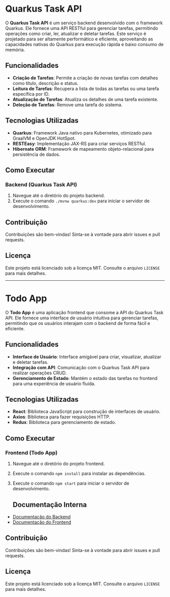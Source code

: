 # Quarkus Task API

O **Quarkus Task API** é um serviço backend desenvolvido com o framework Quarkus. Ele fornece uma API RESTful para gerenciar tarefas, permitindo operações como criar, ler, atualizar e deletar tarefas. Este serviço é projetado para ser altamente performático e eficiente, aproveitando as capacidades nativas do Quarkus para execução rápida e baixo consumo de memória.

## Funcionalidades

- **Criação de Tarefas**: Permite a criação de novas tarefas com detalhes como título, descrição e status.
- **Leitura de Tarefas**: Recupera a lista de todas as tarefas ou uma tarefa específica por ID.
- **Atualização de Tarefas**: Atualiza os detalhes de uma tarefa existente.
- **Deleção de Tarefas**: Remove uma tarefa do sistema.

## Tecnologias Utilizadas

- **Quarkus**: Framework Java nativo para Kubernetes, otimizado para GraalVM e OpenJDK HotSpot.
- **RESTEasy**: Implementação JAX-RS para criar serviços RESTful.
- **Hibernate ORM**: Framework de mapeamento objeto-relacional para persistência de dados.

## Como Executar

### Backend (Quarkus Task API)

1. Navegue até o diretório do projeto backend.
2. Execute o comando `./mvnw quarkus:dev` para iniciar o servidor de desenvolvimento.

## Contribuição

Contribuições são bem-vindas! Sinta-se à vontade para abrir issues e pull requests.

## Licença

Este projeto está licenciado sob a licença MIT. Consulte o arquivo `LICENSE` para mais detalhes.

---

# Todo App

O **Todo App** é uma aplicação frontend que consome a API do Quarkus Task API. Ele fornece uma interface de usuário intuitiva para gerenciar tarefas, permitindo que os usuários interajam com o backend de forma fácil e eficiente.

## Funcionalidades

- **Interface de Usuário**: Interface amigável para criar, visualizar, atualizar e deletar tarefas.
- **Integração com API**: Comunicação com o Quarkus Task API para realizar operações CRUD.
- **Gerenciamento de Estado**: Mantém o estado das tarefas no frontend para uma experiência de usuário fluida.

## Tecnologias Utilizadas

- **React**: Biblioteca JavaScript para construção de interfaces de usuário.
- **Axios**: Biblioteca para fazer requisições HTTP.
- **Redux**: Biblioteca para gerenciamento de estado.

## Como Executar

### Frontend (Todo App)

1. Navegue até o diretório do projeto frontend.
2. Execute o comando `npm install` para instalar as dependências.
3. Execute o comando `npm start` para iniciar o servidor de desenvolvimento.

   ## Documentação Interna

- [Documentação do Backend](quarkus-task-api/README.md)
- [Documentação do Frontend](todo-app/README.md)

## Contribuição

Contribuições são bem-vindas! Sinta-se à vontade para abrir issues e pull requests.

## Licença

Este projeto está licenciado sob a licença MIT. Consulte o arquivo `LICENSE` para mais detalhes.

